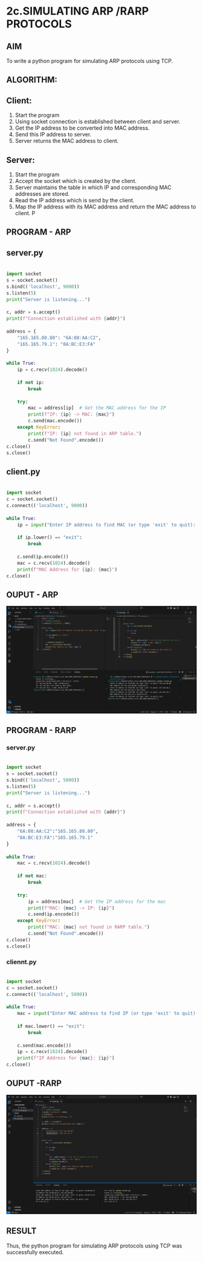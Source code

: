 # 2c.SIMULATING ARP /RARP PROTOCOLS
## AIM
To write a python program for simulating ARP protocols using TCP.
## ALGORITHM:
## Client:
1. Start the program
2. Using socket connection is established between client and server.
3. Get the IP address to be converted into MAC address.
4. Send this IP address to server.
5. Server returns the MAC address to client.
## Server:
1. Start the program
2. Accept the socket which is created by the client.
3. Server maintains the table in which IP and corresponding MAC addresses are
stored.
4. Read the IP address which is send by the client.
5. Map the IP address with its MAC address and return the MAC address to client.
P
## PROGRAM - ARP
## server.py
```python

import socket
s = socket.socket()
s.bind(('localhost', 9000))
s.listen(5)
print("Server is listening...")

c, addr = s.accept()
print(f"Connection established with {addr}")

address = {
    "165.165.80.80": "6A:08:AA:C2",
    "165.165.79.1": "8A:BC:E3:FA"
}

while True:
    ip = c.recv(1024).decode()

    if not ip:  
        break

    try:
        mac = address[ip]  # Get the MAC address for the IP
        print(f"IP: {ip} -> MAC: {mac}")
        c.send(mac.encode())  
    except KeyError:
        print(f"IP: {ip} not found in ARP table.")
        c.send("Not Found".encode())
c.close()
s.close()
```
## client.py

```python

import socket
c = socket.socket()
c.connect(('localhost', 9000))

while True:
    ip = input("Enter IP address to find MAC (or type 'exit' to quit): ")

    if ip.lower() == "exit":  
        break

    c.send(ip.encode())
    mac = c.recv(1024).decode()
    print(f"MAC Address for {ip}: {mac}")
c.close()
```
## OUPUT - ARP
![alt text](ARP/image.png)
## PROGRAM - RARP
### server.py

```python

import socket
s = socket.socket()
s.bind(('localhost', 5000))
s.listen(5)
print("Server is listening...")

c, addr = s.accept()
print(f"Connection established with {addr}")

address = {
    "6A:08:AA:C2":"165.165.80.80",
    "8A:BC:E3:FA":"165.165.79.1" 
}

while True:
    mac = c.recv(1024).decode()

    if not mac:  
        break

    try:
        ip = address[mac]  # Get the IP address for the mac
        print(f"MAC: {mac} -> IP: {ip}")
        c.send(ip.encode())  
    except KeyError:
        print(f"MAC: {mac} not found in RARP table.")
        c.send("Not Found".encode())
c.close()
s.close()
```

### cliennt.py

```python

import socket
c = socket.socket()
c.connect(('localhost', 5000))

while True:
    mac = input("Enter MAC address to find IP (or type 'exit' to quit): ")

    if mac.lower() == "exit":  
        break

    c.send(mac.encode())
    ip = c.recv(1024).decode()
    print(f"IP Address for {mac}: {ip}")
c.close()
```

## OUPUT -RARP

![alt text](RARP/image.png)

## RESULT
Thus, the python program for simulating ARP protocols using TCP was successfully 
executed.
